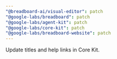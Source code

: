 ```yaml
---
"@breadboard-ai/visual-editor": patch
"@google-labs/breadboard": patch
"@google-labs/agent-kit": patch
"@google-labs/core-kit": patch
"@google-labs/breadboard-website": patch
---
```


Update titles and help links in Core Kit.
